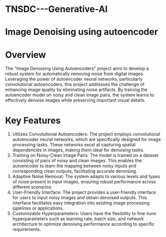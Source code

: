 # TNSDC---Generative-AI

# Image Denoising using autoencoder
# Overview
The "Image Denoising Using Autoencoders" project aims to develop a robust system for automatically removing noise from digital images. Leveraging the power of autoencoder neural networks, particularly convolutional autoencoders, this project addresses the challenge of enhancing image quality by eliminating noise artifacts. By training the autoencoder model on noisy and clean image pairs, the system learns to effectively denoise images while preserving important visual details.

# Key Features
1. Utilizes Convolutional Autoencoders: The project employs convolutional autoencoder neural networks, which are specifically designed for image processing tasks. These networks excel at capturing spatial dependencies in images, making them ideal for denoising tasks.
2. Training on Noisy-Clean Image Pairs: The model is trained on a dataset consisting of pairs of noisy and clean images. This enables the autoencoder to learn the mapping between noisy inputs and corresponding clean outputs, facilitating accurate denoising.
3. Adaptive Noise Removal: The system adapts to various levels and types of noise present in input images, ensuring robust performance across different scenarios.
4. User-Friendly Interface: The project provides a user-friendly interface for users to input noisy images and obtain denoised outputs. This interface facilitates easy integration into existing image processing pipelines or applications.
5. Customizable Hyperparameters: Users have the flexibility to fine-tune hyperparameters such as learning rate, batch size, and network architecture to optimize denoising performance according to specific requirements.
